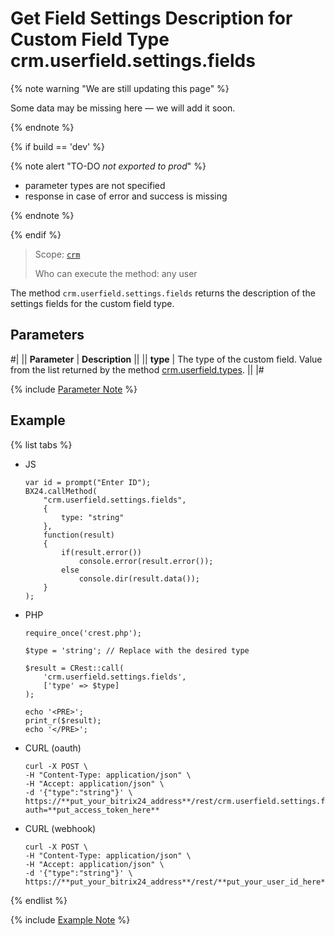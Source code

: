 # Get Field Settings Description for Custom Field Type crm.userfield.settings.fields

{% note warning "We are still updating this page" %}

Some data may be missing here — we will add it soon.

{% endnote %}

{% if build == 'dev' %}

{% note alert "TO-DO _not exported to prod_" %}

- parameter types are not specified
- response in case of error and success is missing

{% endnote %}

{% endif %}

> Scope: [`crm`](../../../scopes/permissions.md)
>
> Who can execute the method: any user

The method `crm.userfield.settings.fields` returns the description of the settings fields for the custom field type.

## Parameters

#|
|| **Parameter** | **Description** ||
|| **type** | The type of the custom field. Value from the list returned by the method [crm.userfield.types](crm-userfield-types.md).  ||
|#

{% include [Parameter Note](../../../../_includes/required.md) %}

## Example

{% list tabs %}

- JS
  
    ```
    var id = prompt("Enter ID");
    BX24.callMethod(
        "crm.userfield.settings.fields",
        {
            type: "string"
        },
        function(result)
        {
            if(result.error())
                console.error(result.error());
            else
                console.dir(result.data());
        }
    );
    ```

- PHP
  
    ```
    require_once('crest.php');

    $type = 'string'; // Replace with the desired type

    $result = CRest::call(
        'crm.userfield.settings.fields',
        ['type' => $type]
    );

    echo '<PRE>';
    print_r($result);
    echo '</PRE>';
    ```

- CURL (oauth)

    ```
    curl -X POST \
    -H "Content-Type: application/json" \
    -H "Accept: application/json" \
    -d '{"type":"string"}' \
    https://**put_your_bitrix24_address**/rest/crm.userfield.settings.fields?auth=**put_access_token_here**
    ```

- CURL (webhook)

    ```
    curl -X POST \
    -H "Content-Type: application/json" \
    -H "Accept: application/json" \
    -d '{"type":"string"}' \
    https://**put_your_bitrix24_address**/rest/**put_your_user_id_here**/**put_your_webhook_here**/crm.userfield.settings.fields
    ```

{% endlist %}

{% include [Example Note](../../../../_includes/examples.md) %}